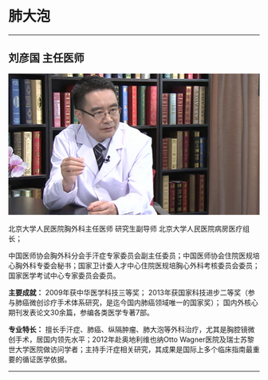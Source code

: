# 肺大泡

---

## 刘彦国 主任医师

![1679224058856](image/c04_016/1679224058856.png)

北京大学人民医院胸外科主任医师 研究生副导师 北京大学人民医院病房医疗组长；

中国医师协会胸外科分会手汗症专家委员会副主任委员；中国医师协会住院医规培心胸外科专委会秘书；国家卫计委人才中心住院医规培胸心外科考核委员会委员；国家医学考试中心专家委员会委员。


**主要成就：** 2009年获中华医学科技三等奖； 2013年获国家科技进步二等奖（参与肺癌微创诊疗手术体系研究，是迄今国内肺癌领域唯一的国家奖）； 国内外核心期刊发表论文30余篇，参编各类医学专著7部。


**专业特长：** 擅长手汗症、肺癌、纵隔肿瘤、肺大泡等外科治疗，尤其是胸腔镜微创手术，居国内领先水平；2012年赴奥地利维也纳Otto Wagner医院及瑞士苏黎世大学医院做访问学者；主持手汗症相关研究，其成果是国际上多个临床指南最重要的循证医学依据。

---
